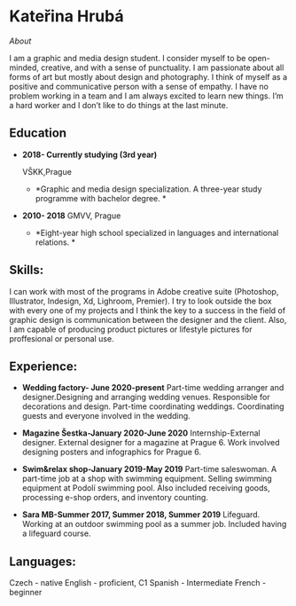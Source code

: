 # Kateřina Hrubá 

*About*


I am a graphic and media design student. I consider myself to be open-minded, creative, and with a sense of punctuality. I am passionate about all forms of art but mostly about design and photography. I think of myself as a positive and communicative person with a sense of empathy. I have no problem working in a team and I am always excited to learn new things. I’m a hard worker and I don’t like to do things at the last minute. 


## Education  

* **2018- Currently studying (3rd year)** 

  VŠKK,Prague
   * *Graphic and media design specialization. 
A three-year study programme with bachelor degree. *

* **2010- 2018** 
  GMVV, Prague
   * *Eight-year high school specialized in languages and international relations. *
  
  
## Skills: 

I can work with most of the programs in Adobe creative suite (Photoshop, Illustrator, Indesign, Xd, Lighroom, Premier).
I try to look outside the box with every one of my projects and I think the key to a success in the field of graphic design is communication between the designer and the client. 
Also, I am capable of producing product pictures or lifestyle pictures for proffesional or personal use.

## Experience:

* **Wedding factory- June 2020-present** 
Part-time wedding arranger and designer.Designing and arranging wedding venues. Responsible for decorations and design. Part-time coordinating weddings. Coordinating guests and everyone involved in the wedding.

* **Magazine Šestka-January 2020-June 2020** 
Internship-External designer. External designer for a magazine at Prague 6. Work involved designing posters and infographics for Prague 6.

* **Swim&relax shop-January 2019-May 2019** 
Part-time saleswoman. A part-time job at a shop with swimming equipment.
Selling swimming equipment at Podolí swimming pool. Also included receiving goods, processing e-shop orders, and inventory counting.

* **Sara MB-Summer 2017, Summer 2018, Summer 2019** 
Lifeguard. Working at an outdoor swimming pool as a summer job. Included having a lifeguard course. 

## Languages:

Czech - native
English - proficient, C1
Spanish - Intermediate
French - beginner 


